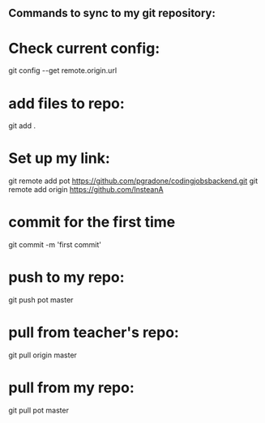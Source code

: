 ## Commands to sync to my git repository:

# Check current config: 
git config --get remote.origin.url

# add files to repo:
git add .

# Set up my link:
git remote add pot https://github.com/pgradone/codingjobsbackend.git
git remote add origin https://github.com/InsteanA


# commit for the first time
git commit -m 'first commit'

# push to my repo:
git push pot master

# pull from teacher's repo:
git pull origin master

# pull from my repo:
git pull pot master
